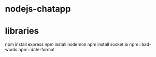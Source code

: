 # nodejs-chatapp

# libraries
npm install express
npm install nodemon
npm install socket.io
npm i bad-words
npm i date-format